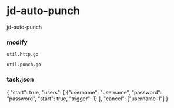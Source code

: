 jd-auto-punch
=============

jd-auto-punch


### modify

`util.http.go`

`util.punch.go`


### task.json

{
    "start": true,
    "users": [
        {"username": "username", "password": "password", "start": true, "trigger": 1}
    ],
    "cancel": ["username-1"]
}